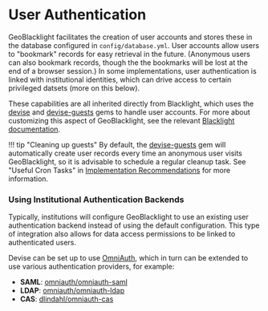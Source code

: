# User Authentication

GeoBlacklight facilitates the creation of user accounts and stores these in the database configured in `config/database.yml`. User accounts allow users to "bookmark" records for easy retrieval in the future. (Anonymous users can also bookmark records, though the the bookmarks will be lost at the end of a browser session.) In some implementations, user authentication is linked with institutional identities, which can drive access to certain privileged datsets (more on this below).

These capabilities are all inherited directly from Blacklight, which uses the [devise](https://github.com/heartcombo/devise) and [devise-guests](https://github.com/cbeer/devise-guests) gems to handle user accounts. For more about customizing this aspect of GeoBlacklight, see the relevant [Blacklight documentation](https://github.com/projectblacklight/blacklight/wiki/User-Authentication).

!!! tip "Cleaning up guests"
    By default, the [devise-guests](https://github.com/cbeer/devise-guests) gem will automatically create user records every time an anonymous user visits GeoBlacklight, so it is advisable to schedule a regular cleanup task. See "Useful Cron Tasks" in [Implementation Recommendations](/documentation/implementation_recommendations) for more information.

### Using Institutional Authentication Backends

Typically, institutions will configure GeoBlacklight to use an existing user authentication backend instead of using the default configuration. This type of integration also allows for data access permissions to be linked to authenticated users.

Devise can be set up to use [OmniAuth](https://github.com/omniauth/omniauth), which in turn can be extended to use various authentication providers, for example:

- **SAML**: [omniauth/omniauth-saml](https://github.com/omniauth/omniauth-saml)
- **LDAP**: [omniauth/omniauth-ldap](https://github.com/omniauth/omniauth-ldap)
- **CAS**: [dlindahl/omniauth-cas](https://github.com/dlindahl/omniauth-cas)

